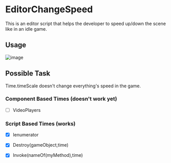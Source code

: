 # EditorChangeSpeed

This is an editor script that helps the developer to speed up/down the scene like in an idle game.

## Usage

![image](https://github.com/dogugzm/EditorChangeSpeed/assets/30691424/5947b30f-d4a4-4b5b-a8ca-035a012fd329)

## Possible Task

Time.timeScale doesn't change everything's speed in the game. 

### Component Based Times (doesn't work yet)
- [ ] VideoPlayers
### Script Based Times (works)
- [X] Ienumerator
- [X] Destroy(gameObject,time)
- [X] Invoke(nameOf(myMethod),time)
 
